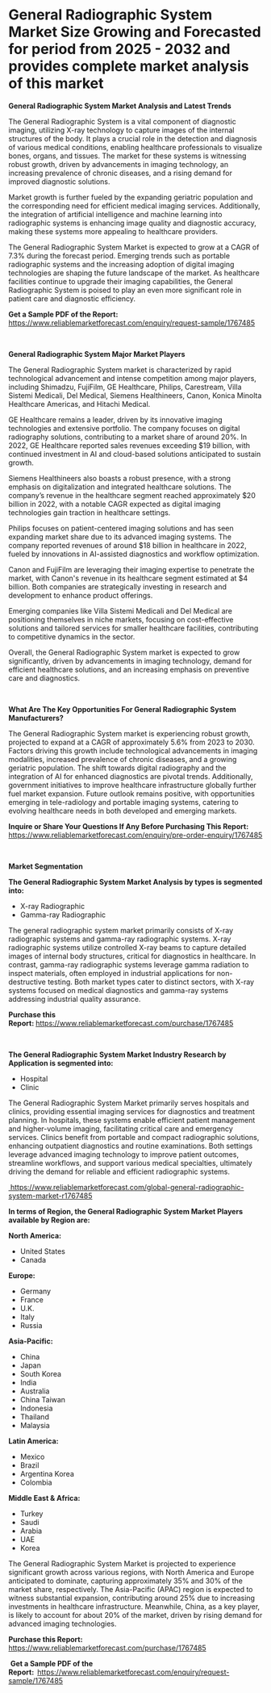 <p><h1>General Radiographic System Market Size Growing and Forecasted for period from 2025 - 2032 and provides complete market analysis of this market</h1></p><p><strong>General Radiographic System Market Analysis and Latest Trends</strong></p>
<p><p>The General Radiographic System is a vital component of diagnostic imaging, utilizing X-ray technology to capture images of the internal structures of the body. It plays a crucial role in the detection and diagnosis of various medical conditions, enabling healthcare professionals to visualize bones, organs, and tissues. The market for these systems is witnessing robust growth, driven by advancements in imaging technology, an increasing prevalence of chronic diseases, and a rising demand for improved diagnostic solutions.</p><p>Market growth is further fueled by the expanding geriatric population and the corresponding need for efficient medical imaging services. Additionally, the integration of artificial intelligence and machine learning into radiographic systems is enhancing image quality and diagnostic accuracy, making these systems more appealing to healthcare providers.</p><p>The General Radiographic System Market is expected to grow at a CAGR of 7.3% during the forecast period. Emerging trends such as portable radiographic systems and the increasing adoption of digital imaging technologies are shaping the future landscape of the market. As healthcare facilities continue to upgrade their imaging capabilities, the General Radiographic System is poised to play an even more significant role in patient care and diagnostic efficiency.</p></p>
<p><strong>Get a Sample PDF of the Report:&nbsp;</strong> <a href="https://www.reliablemarketforecast.com/enquiry/request-sample/1767485?utm_campaign=3248&utm_medium=2&utm_source=Github&utm_content=ia&utm_term=14042025&utm_id=general-radiographic-system">https://www.reliablemarketforecast.com/enquiry/request-sample/1767485</a></p>
<p>&nbsp;</p>
<p><strong>General Radiographic System Major Market Players</strong></p>
<p><p>The General Radiographic System market is characterized by rapid technological advancement and intense competition among major players, including Shimadzu, FujiFilm, GE Healthcare, Philips, Carestream, Villa Sistemi Medicali, Del Medical, Siemens Healthineers, Canon, Konica Minolta Healthcare Americas, and Hitachi Medical.</p><p>GE Healthcare remains a leader, driven by its innovative imaging technologies and extensive portfolio. The company focuses on digital radiography solutions, contributing to a market share of around 20%. In 2022, GE Healthcare reported sales revenues exceeding $19 billion, with continued investment in AI and cloud-based solutions anticipated to sustain growth.</p><p>Siemens Healthineers also boasts a robust presence, with a strong emphasis on digitalization and integrated healthcare solutions. The company’s revenue in the healthcare segment reached approximately $20 billion in 2022, with a notable CAGR expected as digital imaging technologies gain traction in healthcare settings.</p><p>Philips focuses on patient-centered imaging solutions and has seen expanding market share due to its advanced imaging systems. The company reported revenues of around $18 billion in healthcare in 2022, fueled by innovations in AI-assisted diagnostics and workflow optimization.</p><p>Canon and FujiFilm are leveraging their imaging expertise to penetrate the market, with Canon's revenue in its healthcare segment estimated at $4 billion. Both companies are strategically investing in research and development to enhance product offerings.</p><p>Emerging companies like Villa Sistemi Medicali and Del Medical are positioning themselves in niche markets, focusing on cost-effective solutions and tailored services for smaller healthcare facilities, contributing to competitive dynamics in the sector.</p><p>Overall, the General Radiographic System market is expected to grow significantly, driven by advancements in imaging technology, demand for efficient healthcare solutions, and an increasing emphasis on preventive care and diagnostics.</p></p>
<p>&nbsp;</p>
<p><strong>What Are The Key Opportunities For General Radiographic System Manufacturers?</strong></p>
<p><p>The General Radiographic System market is experiencing robust growth, projected to expand at a CAGR of approximately 5.6% from 2023 to 2030. Factors driving this growth include technological advancements in imaging modalities, increased prevalence of chronic diseases, and a growing geriatric population. The shift towards digital radiography and the integration of AI for enhanced diagnostics are pivotal trends. Additionally, government initiatives to improve healthcare infrastructure globally further fuel market expansion. Future outlook remains positive, with opportunities emerging in tele-radiology and portable imaging systems, catering to evolving healthcare needs in both developed and emerging markets.</p></p>
<p><strong>Inquire or Share Your Questions If Any Before Purchasing This Report:</strong> <a href="https://www.reliablemarketforecast.com/enquiry/pre-order-enquiry/1767485?utm_campaign=3248&utm_medium=2&utm_source=Github&utm_content=ia&utm_term=14042025&utm_id=general-radiographic-system">https://www.reliablemarketforecast.com/enquiry/pre-order-enquiry/1767485</a></p>
<p>&nbsp;</p>
<p><strong>Market Segmentation</strong></p>
<p><strong>The General Radiographic System Market Analysis by types is segmented into:</strong></p>
<p><ul><li>X-ray Radiographic</li><li>Gamma-ray Radiographic</li></ul></p>
<p><p>The general radiographic system market primarily consists of X-ray radiographic systems and gamma-ray radiographic systems. X-ray radiographic systems utilize controlled X-ray beams to capture detailed images of internal body structures, critical for diagnostics in healthcare. In contrast, gamma-ray radiographic systems leverage gamma radiation to inspect materials, often employed in industrial applications for non-destructive testing. Both market types cater to distinct sectors, with X-ray systems focused on medical diagnostics and gamma-ray systems addressing industrial quality assurance.</p></p>
<p><strong>Purchase this Report:&nbsp;</strong><a href="https://www.reliablemarketforecast.com/purchase/1767485?utm_campaign=3248&utm_medium=2&utm_source=Github&utm_content=ia&utm_term=14042025&utm_id=general-radiographic-system">https://www.reliablemarketforecast.com/purchase/1767485</a></p>
<p>&nbsp;</p>
<p><strong>The General Radiographic System Market Industry Research by Application is segmented into:</strong></p>
<p><ul><li>Hospital</li><li>Clinic</li></ul></p>
<p><p>The General Radiographic System Market primarily serves hospitals and clinics, providing essential imaging services for diagnostics and treatment planning. In hospitals, these systems enable efficient patient management and higher-volume imaging, facilitating critical care and emergency services. Clinics benefit from portable and compact radiographic solutions, enhancing outpatient diagnostics and routine examinations. Both settings leverage advanced imaging technology to improve patient outcomes, streamline workflows, and support various medical specialties, ultimately driving the demand for reliable and efficient radiographic systems.</p></p>
<p><a href="https://www.reliablemarketforecast.com/global-general-radiographic-system-market-r1767485?utm_campaign=3248&utm_medium=2&utm_source=Github&utm_content=ia&utm_term=14042025&utm_id=general-radiographic-system">&nbsp;https://www.reliablemarketforecast.com/global-general-radiographic-system-market-r1767485</a></p>
<p><strong>In terms of Region, the General Radiographic System Market Players available by Region are:</strong></p>
<p>
    <p> <strong> North America: </strong>
        <ul>
            <li>United States</li>
            <li>Canada</li>
        </ul>
        </p> 
    <p> <strong> Europe: </strong>
        <ul>
            <li>Germany</li>
            <li>France</li>
            <li>U.K.</li>
            <li>Italy</li>
            <li>Russia</li>
        </ul>
        </p> 
    <p> <strong> Asia-Pacific: </strong>
        <ul>
            <li>China</li>
            <li>Japan</li>
            <li>South Korea</li>
            <li>India</li>
            <li>Australia</li>
            <li>China Taiwan</li>
            <li>Indonesia</li>
            <li>Thailand</li>
            <li>Malaysia</li>
        </ul>
        </p> 
    <p> <strong> Latin America: </strong>
        <ul>
            <li>Mexico</li>
            <li>Brazil</li>
            <li>Argentina Korea</li>
            <li>Colombia</li>
        </ul>
        </p> 
    <p> <strong> Middle East & Africa: </strong>
        <ul>
            <li>Turkey</li>
            <li>Saudi</li>
            <li>Arabia</li>
            <li>UAE</li>
            <li>Korea</li>
        </ul>
    </p>
    </p>
<p><p>The General Radiographic System Market is projected to experience significant growth across various regions, with North America and Europe anticipated to dominate, capturing approximately 35% and 30% of the market share, respectively. The Asia-Pacific (APAC) region is expected to witness substantial expansion, contributing around 25% due to increasing investments in healthcare infrastructure. Meanwhile, China, as a key player, is likely to account for about 20% of the market, driven by rising demand for advanced imaging technologies.</p></p>
<p><strong>Purchase this Report: </strong><a href="https://www.reliablemarketforecast.com/purchase/1767485?utm_campaign=3248&utm_medium=2&utm_source=Github&utm_content=ia&utm_term=14042025&utm_id=general-radiographic-system">https://www.reliablemarketforecast.com/purchase/1767485</a></p>
<p>&nbsp;<strong>Get a Sample PDF of the Report:&nbsp;&nbsp;</strong><a href="https://www.reliablemarketforecast.com/enquiry/request-sample/1767485?utm_campaign=3248&utm_medium=2&utm_source=Github&utm_content=ia&utm_term=14042025&utm_id=general-radiographic-system">https://www.reliablemarketforecast.com/enquiry/request-sample/1767485</a></p>
<p><strong></strong></p>
<p><p></p><p></p><p></p></p>